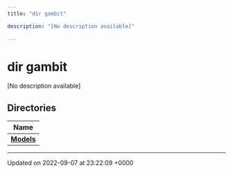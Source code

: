 ```yaml
---
title: "dir gambit"

description: "[No description available]"

---
```


# dir gambit

[No description available]

## Directories

| Name           |
| -------------- |
| **[Models](/documentation/code/files/dir_8f845fd21863138936317be471b507d3/#dir-models)**  |






-------------------------------

Updated on 2022-09-07 at 23:22:09 +0000
